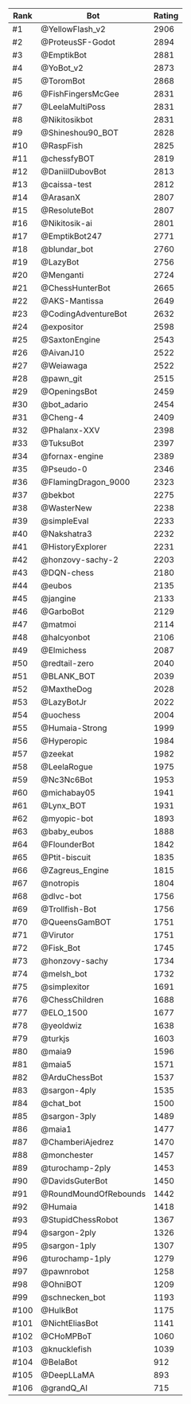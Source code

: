 Rank|Bot|Rating
---|---|---
#1|@YellowFlash_v2|2906
#2|@ProteusSF-Godot|2894
#3|@EmptikBot|2881
#4|@YoBot_v2|2873
#5|@ToromBot|2868
#6|@FishFingersMcGee|2831
#7|@LeelaMultiPoss|2831
#8|@Nikitosikbot|2831
#9|@Shineshou90_BOT|2828
#10|@RaspFish|2825
#11|@chessfyBOT|2819
#12|@DaniilDubovBot|2813
#13|@caissa-test|2812
#14|@ArasanX|2807
#15|@ResoluteBot|2807
#16|@Nikitosik-ai|2801
#17|@EmptikBot247|2771
#18|@blundar_bot|2760
#19|@LazyBot|2756
#20|@Menganti|2724
#21|@ChessHunterBot|2665
#22|@AKS-Mantissa|2649
#23|@CodingAdventureBot|2632
#24|@expositor|2598
#25|@SaxtonEngine|2543
#26|@AivanJ10|2522
#27|@Weiawaga|2522
#28|@pawn_git|2515
#29|@OpeningsBot|2459
#30|@bot_adario|2454
#31|@Cheng-4|2409
#32|@Phalanx-XXV|2398
#33|@TuksuBot|2397
#34|@fornax-engine|2389
#35|@Pseudo-0|2346
#36|@FlamingDragon_9000|2323
#37|@bekbot|2275
#38|@WasterNew|2238
#39|@simpleEval|2233
#40|@Nakshatra3|2232
#41|@HistoryExplorer|2231
#42|@honzovy-sachy-2|2203
#43|@DQN-chess|2180
#44|@eubos|2135
#45|@jangine|2133
#46|@GarboBot|2129
#47|@matmoi|2114
#48|@halcyonbot|2106
#49|@Elmichess|2087
#50|@redtail-zero|2040
#51|@BLANK_BOT|2039
#52|@MaxtheDog|2028
#53|@LazyBotJr|2022
#54|@uochess|2004
#55|@Humaia-Strong|1999
#56|@Hyperopic|1984
#57|@zeekat|1982
#58|@LeelaRogue|1975
#59|@Nc3Nc6Bot|1953
#60|@michabay05|1941
#61|@Lynx_BOT|1931
#62|@myopic-bot|1893
#63|@baby_eubos|1888
#64|@FlounderBot|1842
#65|@Ptit-biscuit|1835
#66|@Zagreus_Engine|1815
#67|@notropis|1804
#68|@dlvc-bot|1756
#69|@Trollfish-Bot|1756
#70|@QueensGamBOT|1751
#71|@Virutor|1751
#72|@Fisk_Bot|1745
#73|@honzovy-sachy|1734
#74|@melsh_bot|1732
#75|@simplexitor|1691
#76|@ChessChildren|1688
#77|@ELO_1500|1677
#78|@yeoldwiz|1638
#79|@turkjs|1603
#80|@maia9|1596
#81|@maia5|1571
#82|@ArduChessBot|1537
#83|@sargon-4ply|1535
#84|@chat_bot|1500
#85|@sargon-3ply|1489
#86|@maia1|1477
#87|@ChamberiAjedrez|1470
#88|@monchester|1457
#89|@turochamp-2ply|1453
#90|@DavidsGuterBot|1450
#91|@RoundMoundOfRebounds|1442
#92|@Humaia|1418
#93|@StupidChessRobot|1367
#94|@sargon-2ply|1326
#95|@sargon-1ply|1307
#96|@turochamp-1ply|1279
#97|@pawnrobot|1258
#98|@OhniBOT|1209
#99|@schnecken_bot|1193
#100|@HulkBot|1175
#101|@NichtEliasBot|1141
#102|@CHoMPBoT|1060
#103|@knucklefish|1039
#104|@BelaBot|912
#105|@DeepLLaMA|893
#106|@grandQ_AI|715
